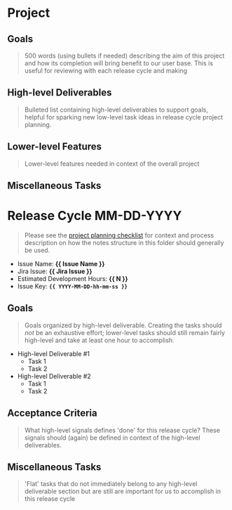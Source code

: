 # Project 

## Goals

> 500 words (using bullets if needed) describing the aim of this project and how its completion will bring benefit to our user base. This is useful for reviewing with each release cycle and making 

## High-level Deliverables

> Bulleted list containing high-level deliverables to support goals, helpful for sparking new low-level task ideas in release cycle project planning.

## Lower-level Features

> Lower-level features needed in context of the overall project 

## Miscellaneous Tasks

> 

# Release Cycle MM-DD-YYYY

> Please see the [project planning checklist](<../Miscellaneous/Project Notes Structure.md>) for context and process description on how the notes structure in this folder should generally be used.

- Issue Name: **{{ Issue Name }}**
- Jira Issue: **{{ Jira Issue }}**
- Estimated Development Hours: **{{ N }}**
- Issue Key: **`{{ YYYY-MM-DD-hh-mm-ss }}`**

## Goals

> Goals organized by high-level deliverable. Creating the tasks should *not* be an exhaustive effort; lower-level tasks should still remain fairly high-level and take at least one hour to accomplish.
 
- High-level Deliverable #1
  - Task 1
  - Task 2
- High-level Deliverable #2
  - Task 1
  - Task 2

## Acceptance Criteria

> What high-level signals defines 'done' for this release cycle? These signals should (again) be defined in context of the high-level deliverables.

## Miscellaneous Tasks

> 'Flat' tasks that do not immediately belong to any high-level deliverable section but are still are important for us to accomplish in this release cycle